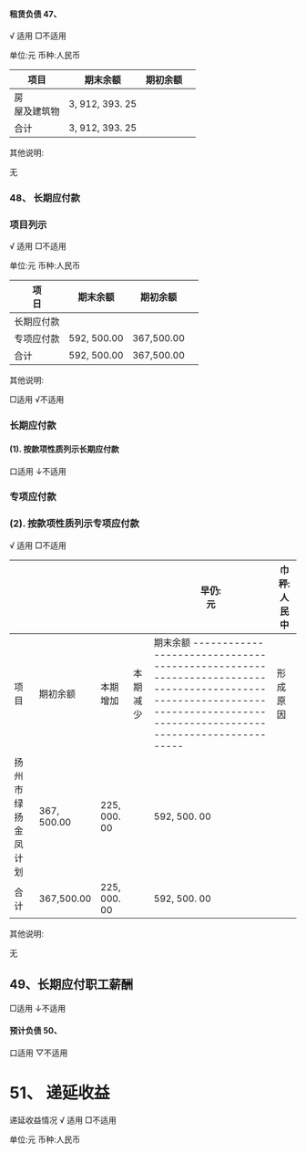 #### 租赁负债 47、

√ 适用 □不适用

单位:元 币种:人民币

| 项目         | 期末余额            | 期初余额 |  |
|------------|-----------------|------|--|
| 房<br>屋及建筑物 | 3, 912, 393. 25 |      |  |
| 合计         | 3, 912, 393. 25 |      |  |

其他说明:

无

### 48、 长期应付款

### 项目列示

√ 适用 □不适用

单位:元 币种:人民币

| 项<br>日 | 期末余额        | 期初余额       |  |
|--------|-------------|------------|--|
| 长期应付款  |             |            |  |
| 专项应付款  | 592, 500.00 | 367,500.00 |  |
| 合计     | 592, 500.00 | 367,500.00 |  |

其他说明:

□适用 √不适用

### 长期应付款

#### (1). 按款项性质列示长期应付款

口适用 ↓不适用

### 专项应付款

### (2). 按款项性质列示专项应付款

√ 适用 □不适用

|           |             |              |      | 早仍:<br>元                                                                                                                                                                       | 巾秤: 人民中 |
|-----------|-------------|--------------|------|--------------------------------------------------------------------------------------------------------------------------------------------------------------------------------|---------|
| 项<br>目    | 期初余额        | 本期增加         | 本期减少 | 期末余额 ------------------------------------------------------------------------------------------------------------------------------------------------------------------------- | 形成原因    |
| 扬州市绿扬金凤计划 | 367, 500.00 | 225, 000. 00 |      | 592, 500. 00                                                                                                                                                                   |         |
| 合计        | 367,500.00  | 225, 000. 00 |      | 592, 500. 00                                                                                                                                                                   |         |

其他说明:

无

## 49、长期应付职工薪酬

□适用 ↓不适用

#### 预计负债 50、

口适用 ▽不适用

# 51、 递延收益

递延收益情况 √ 适用 □不适用

单位:元 币种:人民币